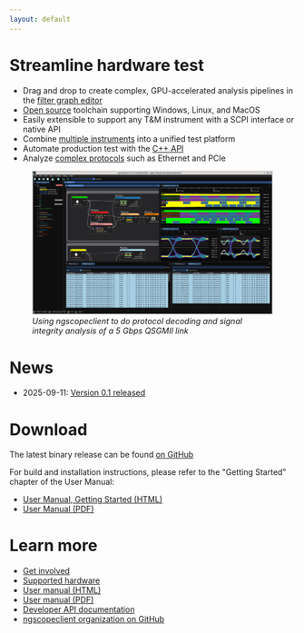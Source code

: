 ```yaml
---
layout: default
---
```


# Streamline hardware test

* Drag and drop to create complex, GPU-accelerated analysis pipelines in the [filter graph editor](/grapheditor)
* [Open source](https://www.github.com/ngscopeclient/scopehal-apps) toolchain supporting Windows, Linux, and MacOS
* Easily extensible to support any T&M instrument with a SCPI interface or native API
* Combine [multiple instruments](/multiscope) into a unified test platform
* Automate production test with the [C++ API](/devdocs)
* Analyze [complex protocols](/protocol-analysis) such as Ethernet and PCIe

<figure>
<img src="images/ngscopeclient-intro.png" alt="Filter graph example screenshot"/>
<figcaption style='font-style:italic'>Using ngscopeclient to do protocol decoding and signal integrity analysis of a 5 Gbps QSGMII link</figcaption>
</figure>

# News

* 2025-09-11: [Version 0.1 released](/news/2025-09-11-v0p1-release.html)

# Download

The latest binary release can be found [on GitHub](https://github.com/ngscopeclient/scopehal-apps/releases/)

For build and installation instructions, please refer to the "Getting Started" chapter of the User Manual:

* [User Manual, Getting Started (HTML)](/manual/GettingStarted.html)
* [User Manual (PDF)](/downloads/ngscopeclient-manual.pdf)

# Learn more

* [Get involved](/getinvolved)
* [Supported hardware](/hardware)
* [User manual (HTML)](/manual/contentsname.html)
* [User manual (PDF)](/downloads/ngscopeclient-manual.pdf)
* [Developer API documentation](/devdocs)
* [ngscopeclient organization on GitHub](https://github.com/ngscopeclient)
